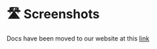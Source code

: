 # 🛣️ Screenshots

Docs have been moved to our website at this [link](https://tomatophp.com/en/open-source/filament-withdrawals)
